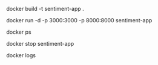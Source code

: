 
docker build -t sentiment-app .

docker run -d -p 3000:3000 -p 8000:8000 sentiment-app

docker ps


docker stop sentiment-app


docker logs <container-id>
